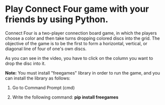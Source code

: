 # Play Connect Four game with your friends by using Python.

Connect Four is a two-player connection board game, in which the players choose a color and then take turns dropping colored discs into the grid. The objective of the game is to be the first to form a horizontal, vertical, or diagonal line of four of one's own discs.

As you can see in the video, you have to click on the column you want to drop the disc into it.



**Note:** You must install "freegames" library in order to run the game, and you can install the library as follows:

1. Go to Command Prompt (cmd)

2. Write the following command: **pip install freegames**
